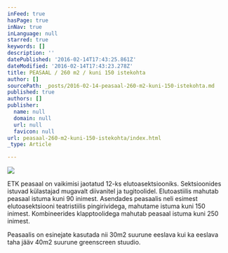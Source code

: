 ```yaml
---
inFeed: true
hasPage: true
inNav: true
inLanguage: null
starred: true
keywords: []
description: ''
datePublished: '2016-02-14T17:43:25.861Z'
dateModified: '2016-02-14T17:43:23.278Z'
title: PEASAAL / 260 m2 / kuni 150 istekohta
author: []
sourcePath: _posts/2016-02-14-peasaal-260-m2-kuni-150-istekohta.md
published: true
authors: []
publisher:
  name: null
  domain: null
  url: null
  favicon: null
url: peasaal-260-m2-kuni-150-istekohta/index.html
_type: Article

---
```

![](https://the-grid-user-content.s3-us-west-2.amazonaws.com/d05986eb-91fd-4106-8f25-edea97b0693f.jpg)

ETK peasaal on vaikimisi jaotatud 12-ks elutoasektsiooniks. Sektsioonides istuvad külastajad mugavalt diivanitel ja
tugitoolidel. Elutoastiilis mahutab peasaal istuma kuni 90 inimest. Asendades peasaalis neli esimest elutoasektsiooni
teatristiilis pingirividega, mahutame istuma kuni 150 inimest. Kombineerides klapptoolidega mahutab peasaal istuma
kuni 250 inimest.

Peasaalis on esinejate kasutada nii 30m2 suurune eeslava kui ka eeslava taha jääv 40m2 suurune greenscreen stuudio.